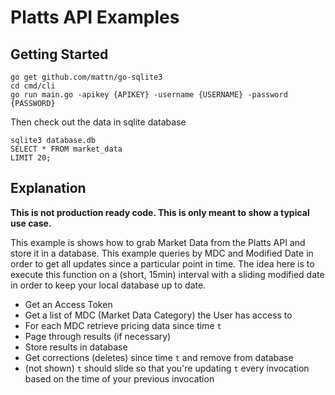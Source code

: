 # Platts API Examples

## Getting Started

```
go get github.com/mattn/go-sqlite3
cd cmd/cli
go run main.go -apikey {APIKEY} -username {USERNAME} -password {PASSWORD}
```

Then check out the data in sqlite database

```
sqlite3 database.db
SELECT * FROM market_data
LIMIT 20;
```

## Explanation

**This is not production ready code. This is only meant to show a typical use case.**

This example is shows how to grab Market Data from the Platts API and store it in a database. This example queries by MDC and Modified Date in order to get all updates since a particular point in time. The idea here is to execute this function on a (short, 15min) interval with a sliding modified date in order to keep your local database up to date.

- Get an Access Token
- Get a list of MDC (Market Data Category) the User has access to
- For each MDC retrieve pricing data since time `t`
- Page through results (if necessary)
- Store results in database
- Get corrections (deletes) since time `t` and remove from database
- (not shown) `t` should slide so that you're updating `t` every invocation based on the time of your previous invocation
